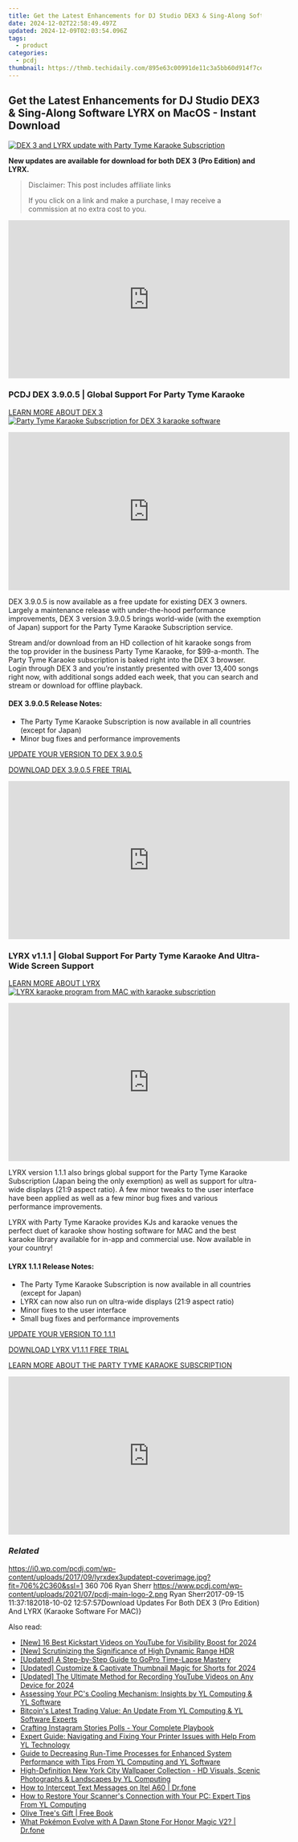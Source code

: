 ```yaml
---
title: Get the Latest Enhancements for DJ Studio DEX3 & Sing-Along Software LYRX on MacOS - Instant Download
date: 2024-12-02T22:58:49.497Z
updated: 2024-12-09T02:03:54.096Z
tags:
  - product
categories:
  - pcdj
thumbnail: https://thmb.techidaily.com/895e63c00991de11c3a5bb60d914f7ce63bcb7f1c27750a5c3c9cc5c0ae68538.jpg
---
```


## Get the Latest Enhancements for DJ Studio DEX3 & Sing-Along Software LYRX on MacOS - Instant Download

[![DEX 3 and LYRX update with Party Tyme Karaoke Subscription](https://i0.wp.com/pcdj.com/wp-content/uploads/2017/09/lyrxdex3updatept-coverimage.jpg?resize=706%2C321&ssl=1)](https://i0.wp.com/pcdj.com/wp-content/uploads/2017/09/lyrxdex3updatept-coverimage.jpg?fit=706%2C360&ssl=1 "DEX 3 and LYRX update with Party Tyme Karaoke Subscription")

**New updates are available for download for both DEX 3 (Pro Edition) and LYRX.**

>  Disclaimer: This post includes affiliate links
>
>  If you click on a link and make a purchase, I may receive a commission at no extra cost to you.
>

<!-- affiliate ads begin -->
<iframe width="560" height="315" src="https://www.youtube.com/embed/-0Ww1YIIUe4?si=cQ-Gkh9UCJABuPZU" title="YouTube video player" frameborder="0" allow="accelerometer; autoplay; clipboard-write; encrypted-media; gyroscope; picture-in-picture; web-share" referrerpolicy="strict-origin-when-cross-origin" allowfullscreen></iframe>
<!-- affiliate ads end -->

### PCDJ DEX 3.9.0.5 | Global Support For Party Tyme Karaoke

[LEARN MORE ABOUT DEX 3 ![Party Tyme Karaoke Subscription for DEX 3 karaoke software](https://i1.wp.com/pcdj.com/wp-content/uploads/2017/07/DEX3-PartyTyme.jpg?fit=300%2C169&ssl=1 "Party Tyme Karaoke Subscription for DEX 3 karaoke software")](https://tools.techidaily.com/pcdj/products/)

<!-- affiliate ads begin -->
<iframe width="560" height="315" src="https://www.youtube.com/embed/3C51hzX46eY?si=o5qiDSkT7mXUGm3F" title="YouTube video player" frameborder="0" allow="accelerometer; autoplay; clipboard-write; encrypted-media; gyroscope; picture-in-picture; web-share" referrerpolicy="strict-origin-when-cross-origin" allowfullscreen></iframe>
<!-- affiliate ads end -->

DEX 3.9.0.5 is now available as a free update for existing DEX 3 owners. Largely a maintenance release with under-the-hood performance improvements, DEX 3 version 3.9.0.5 brings world-wide (with the exemption of Japan) support for the Party Tyme Karaoke Subscription service.

Stream and/or download from an HD collection of hit karaoke songs from the top provider in the business Party Tyme Karaoke, for $99-a-month. The Party Tyme Karaoke subscription is baked right into the DEX 3 browser. Login through DEX 3 and you’re instantly presented with over 13,400 songs right now, with additional songs added each week, that you can search and stream or download for offline playback.

#### DEX 3.9.0.5 Release Notes:

* The Party Tyme Karaoke Subscription is now available in all countries (except for Japan)
* Minor bug fixes and performance improvements

[UPDATE YOUR VERSION TO DEX 3.9.0.5](https://tools.techidaily.com/pcdj/products/)

[DOWNLOAD DEX 3.9.0.5 FREE TRIAL](https://tools.techidaily.com/pcdj/products/)

<!-- affiliate ads begin -->
<iframe width="560" height="315" src="https://www.youtube.com/embed/4YCkNXJjC3c?si=9Tn8KiqKGTZi1o7E" title="YouTube video player" frameborder="0" allow="accelerometer; autoplay; clipboard-write; encrypted-media; gyroscope; picture-in-picture; web-share" referrerpolicy="strict-origin-when-cross-origin" allowfullscreen></iframe>
<!-- affiliate ads end -->

### LYRX v1.1.1 | Global Support For Party Tyme Karaoke And Ultra-Wide Screen Support

[LEARN MORE ABOUT LYRX ![LYRX karaoke program from MAC with karaoke subscription](https://i0.wp.com/pcdj.com/wp-content/uploads/2017/08/LYRX11_screenshot1.png?fit=300%2C188&ssl=1 "LYRX karaoke program from MAC with karaoke subscription")](http://www.lyrxkaraoke.com)

<!-- affiliate ads begin -->
<iframe width="560" height="315" src="https://www.youtube.com/embed/M5pwd2mwaQQ?si=qyZHgdTlbQbc32Mp" title="YouTube video player" frameborder="0" allow="accelerometer; autoplay; clipboard-write; encrypted-media; gyroscope; picture-in-picture; web-share" referrerpolicy="strict-origin-when-cross-origin" allowfullscreen></iframe>
<!-- affiliate ads end -->

LYRX version 1.1.1 also brings global support for the Party Tyme Karaoke Subscription (Japan being the only exemption) as well as support for ultra-wide displays (21:9 aspect ratio). A few minor tweaks to the user interface have been applied as well as a few minor bug fixes and various performance improvements.

LYRX with Party Tyme Karaoke provides KJs and karaoke venues the perfect duet of karaoke show hosting software for MAC and the best karaoke library available for in-app and commercial use. Now available in your country!

#### LYRX 1.1.1 Release Notes:

* The Party Tyme Karaoke Subscription is now available in all countries (except for Japan)
* LYRX can now also run on ultra-wide displays (21:9 aspect ratio)
* Minor fixes to the user interface
* Small bug fixes and performance improvements

[UPDATE YOUR VERSION TO 1.1.1](https://tools.techidaily.com/pcdj/products/)

[DOWNLOAD LYRX V1.1.1 FREE TRIAL](http://lyrxkaraoke.com/free-trial-2/)

[LEARN MORE ABOUT THE PARTY TYME KARAOKE SUBSCRIPTION](https://tools.techidaily.com/pcdj/products/)

<!-- affiliate ads begin -->
<iframe width="560" height="315" src="https://www.youtube.com/embed/8Y-k_3N-0OI?si=1J-aFBXLJl5b3x4h" title="YouTube video player" frameborder="0" allow="accelerometer; autoplay; clipboard-write; encrypted-media; gyroscope; picture-in-picture; web-share" referrerpolicy="strict-origin-when-cross-origin" allowfullscreen></iframe>
<!-- affiliate ads end -->

### _Related_

https://i0.wp.com/pcdj.com/wp-content/uploads/2017/09/lyrxdex3updatept-coverimage.jpg?fit=706%2C360&ssl=1 360 706 Ryan Sherr https://www.pcdj.com/wp-content/uploads/2021/07/pcdj-main-logo-2.png Ryan Sherr2017-09-15 11:37:182018-10-02 12:57:57Download Updates For Both DEX 3 (Pro Edition) And LYRX (Karaoke Software For MAC)}

<ins class="adsbygoogle"
     style="display:block"
     data-ad-format="autorelaxed"
     data-ad-client="ca-pub-7571918770474297"
     data-ad-slot="1223367746"></ins>

<ins class="adsbygoogle"
     style="display:block"
     data-ad-client="ca-pub-7571918770474297"
     data-ad-slot="8358498916"
     data-ad-format="auto"
     data-full-width-responsive="true"></ins>

<span class="atpl-alsoreadstyle">Also read:</span>
<div><ul>
<li><a href="https://facebook-video-footage.techidaily.com/new-16-best-kickstart-videos-on-youtube-for-visibility-boost-for-2024/"><u>[New] 16 Best Kickstart Videos on YouTube for Visibility Boost for 2024</u></a></li>
<li><a href="https://extra-guidance.techidaily.com/new-scrutinizing-the-significance-of-high-dynamic-range-hdr/"><u>[New] Scrutinizing the Significance of High Dynamic Range HDR</u></a></li>
<li><a href="https://fox-cloud.techidaily.com/updated-a-step-by-step-guide-to-gopro-time-lapse-mastery/"><u>[Updated] A Step-by-Step Guide to GoPro Time-Lapse Mastery</u></a></li>
<li><a href="https://facebook-video-share.techidaily.com/updated-customize-and-captivate-thumbnail-magic-for-shorts-for-2024/"><u>[Updated] Customize & Captivate Thumbnail Magic for Shorts for 2024</u></a></li>
<li><a href="https://screen-recording.techidaily.com/updated-the-ultimate-method-for-recording-youtube-videos-on-any-device-for-2024/"><u>[Updated] The Ultimate Method for Recording YouTube Videos on Any Device for 2024</u></a></li>
<li><a href="https://win-hot.techidaily.com/assessing-your-pcs-cooling-mechanism-insights-by-yl-computing-and-yl-software/"><u>Assessing Your PC's Cooling Mechanism: Insights by YL Computing & YL Software</u></a></li>
<li><a href="https://win-hot.techidaily.com/bitcoins-latest-trading-value-an-update-from-yl-computing-and-yl-software-experts/"><u>Bitcoin's Latest Trading Value: An Update From YL Computing & YL Software Experts</u></a></li>
<li><a href="https://instagram-video-files.techidaily.com/crafting-instagram-stories-polls-your-complete-playbook/"><u>Crafting Instagram Stories Polls - Your Complete Playbook</u></a></li>
<li><a href="https://win-hot.techidaily.com/expert-guide-navigating-and-fixing-your-printer-issues-with-help-from-yl-technology/"><u>Expert Guide: Navigating and Fixing Your Printer Issues with Help From YL Technology</u></a></li>
<li><a href="https://win-hot.techidaily.com/guide-to-decreasing-run-time-processes-for-enhanced-system-performance-with-tips-from-yl-computing-and-yl-software/"><u>Guide to Decreasing Run-Time Processes for Enhanced System Performance with Tips From YL Computing and YL Software</u></a></li>
<li><a href="https://win-hot.techidaily.com/high-definition-new-york-city-wallpaper-collection-hd-visuals-scenic-photographs-and-landscapes-by-yl-computing/"><u>High-Definition New York City Wallpaper Collection - HD Visuals, Scenic Photographs & Landscapes by YL Computing</u></a></li>
<li><a href="https://android-location-track.techidaily.com/how-to-intercept-text-messages-on-itel-a60-drfone-by-drfone-virtual-android/"><u>How to Intercept Text Messages on Itel A60 | Dr.fone</u></a></li>
<li><a href="https://win-hot.techidaily.com/how-to-restore-your-scanners-connection-with-your-pc-expert-tips-from-yl-computing/"><u>How to Restore Your Scanner's Connection with Your PC: Expert Tips From YL Computing</u></a></li>
<li><a href="https://novels-ebooks.techidaily.com/209867163-9780648391272-olive-trees-gift/"><u>Olive Tree's Gift | Free Book</u></a></li>
<li><a href="https://pokemon-go-android.techidaily.com/what-pokemon-evolve-with-a-dawn-stone-for-honor-magic-v2-drfone-by-drfone-virtual-android/"><u>What Pokémon Evolve with A Dawn Stone For Honor Magic V2? | Dr.fone</u></a></li>
</ul></div>

